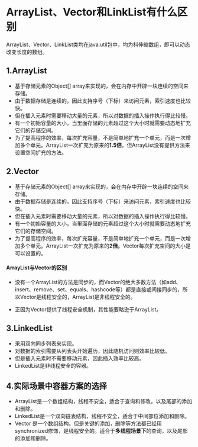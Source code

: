 # ArrayList、Vector和LinkList有什么区别

ArrayList、Vector、LinkList类均在java.util包中，均为科伸缩数组，即可以动态改变长度的数组。

## 1.ArrayList
* 基于存储元素的Object[] array来实现的，会在内存中开辟一块连续的空间来存储。
* 由于数据存储是连续的，因此支持序号（下标）来访问元素，索引速度也比较快。
* 但在插入元素时需要移动大量的元素，所以对数据的插入操作执行得比较慢。
* 有一个初始容量的大小，当里面存储的元素超过这个大小时就需要动态地扩充它们的存储空间。
* 为了提高程序的效率，每次扩充容量，不是简单地扩充一个单元，而是一次增加多个单元。ArrayList一次扩充为原来的**1.5倍**。但ArrayList没有提供方法来设置空间扩充的方法。

## 2.Vector
* 基于存储元素的Object[] array来实现的，会在内存中开辟一块连续的空间来存储。
* 由于数据存储是连续的，因此支持序号（下标）来访问元素，索引速度也比较快。
* 但在插入元素时需要移动大量的元素，所以对数据的插入操作执行得比较慢。
* 有一个初始容量的大小，当里面存储的元素超过这个大小时就需要动态地扩充它们的存储空间。
* 为了提高程序的效率，每次扩充容量，不是简单地扩充一个单元，而是一次增加多个单元。ArrayList一次扩充为原来的**2倍**。Vector每次扩充空间的大小是可以设置的。

#### ArrayList与Vector的区别
* 没有一个ArrayList的方法是同步的，而Vector的绝大多数方法（如add、insert、remove、set、equals、hashcode等）都是直接或间接同步的，所以Vector是线程安全的，ArrayList是非线程安全的。

* 正因为Vector提供了线程安全机制，其性能要略逊于ArrayList。

## 3.LinkedList
* 采用双向同步列表来实现。
* 对数据的索引需要从列表头开始遍历，因此随机访问则效率比较低。
* 但是插入元素时不需要移动元素，因此插入效率比较高。
* LinkedList是非线程安全的容器。

## 4.实际场景中容器方案的选择
* ArrayList是一个数组结构，线程不安全，适合于查询和修改，以及尾部的添加和删除。
* LinkedList是一个双向链表结构，线程不安全，适合于中间部位添加和删除。
* Vector 是一个数组结构。但是关键的添加，删除等方法都已经用synchronized修饰，是线程安全的。适合于**多线程场景下**的查询，以及尾部的添加和删除。
